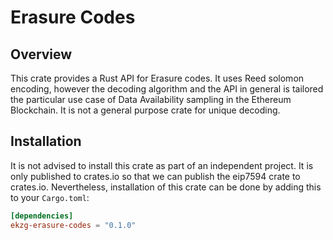 # Erasure Codes

## Overview

This crate provides a Rust API for Erasure codes. It uses Reed solomon encoding, however the decoding algorithm and the API in general is tailored the particular use case of Data Availability sampling in the Ethereum Blockchain. It is not a general purpose crate for unique decoding.

## Installation

It is not advised to install this crate as part of an independent project. It is only published to crates.io so
that we can publish the eip7594 crate to crates.io. Nevertheless, installation of this crate can be done by adding this to your `Cargo.toml`:

```toml
[dependencies]
ekzg-erasure-codes = "0.1.0"
```
